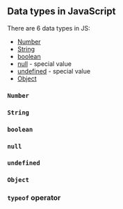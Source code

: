 ## Data types in JavaScript

There are 6 data types in JS:
 * [Number](Number)
 * [String](String)
 * [boolean](boolean)
 * [null](null) - special value
 * [undefined](undefined) - special value
 * [Object](Object)
 
### `Number`


### `String`

### `boolean`

### `null`

### `undefined`

### `Object`

### `typeof` operator